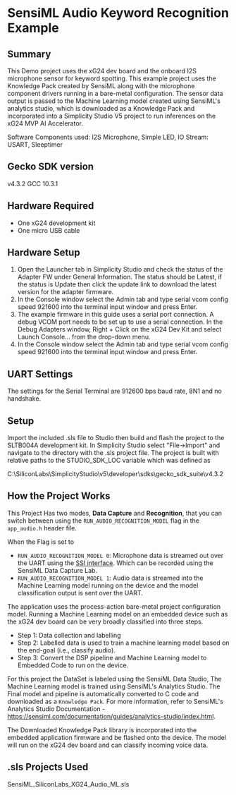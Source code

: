 # SensiML Audio Keyword Recognition Example

## Summary

This Demo project uses the xG24 dev board and the onboard I2S microphone sensor for keyword spotting. This example project uses the Knowledge Pack created by SensiML along with the microphone component drivers running in a bare-metal configuration. The sensor data output is passed to the Machine Learning model created using SensiML's analytics studio, which is downloaded as a Knowledge Pack and incorporated into a Simplicity Studio V5 project to run inferences on the xG24 MVP AI Accelerator.

Software Components used: I2S Microphone, Simple LED, IO Stream: USART, Sleeptimer

## Gecko SDK version

v4.3.2
GCC 10.3.1

## Hardware Required

- One xG24 development kit
- One micro USB cable

## Hardware Setup

1. Open the Launcher tab in Simplicity Studio and check the status of the Adapter FW under General Information. The status should be Latest, if the status is Update then click the update link to download the latest version for the adapter firmware.
2. In the Console window select the Admin tab and type serial vcom config speed 921600 into the terminal input window and press Enter.
3. The example firmware in this guide uses a serial port connection. A debug VCOM port needs to be set up to use a serial connection. In the Debug Adapters window, Right + Click on the xG24 Dev Kit and select Launch Console… from the drop-down menu.
4. In the Console window select the Admin tab and type serial vcom config speed 921600 into the terminal input window and press Enter.

## UART Settings

The settings for the Serial Terminal are 912600 bps baud rate, 8N1 and no handshake.

## Setup

Import the included .sls file to Studio then build and flash the project to the SLTB004A development kit.
In Simplicity Studio select "File->Import" and navigate to the directory with the .sls project file.
The project is built with relative paths to the STUDIO_SDK_LOC variable which was defined as

C:\SiliconLabs\SimplicityStudio\v5\developer\sdks\gecko_sdk_suite\v4.3.2

## How the Project Works

This Project Has two modes, **Data Capture** and **Recognition**, that you can switch between using the `RUN_AUDIO_RECOGNITION_MODEL` flag in the `app_audio.h` header file.

When the Flag is set to

- `RUN_AUDIO_RECOGNITION_MODEL 0`: Microphone data is streamed out over the UART using the [SSI interface](https://sensiml.com/documentation/simple-streaming-specification/introduction.html). Which can be recorded using the SensiML Data Capture Lab.
- `RUN_AUDIO_RECOGNITION_MODEL 1`: Audio data is streamed into the Machine Learning model running on the device and the model classification output is sent over the UART.

The application uses the process-action bare-metal project configuration model. Running a Machine Learning model on an embedded device such as the xG24 dev board can be very broadly classified into three steps.

- Step 1: Data collection and labelling
- Step 2: Labelled data is used to train a machine learning model based on the end-goal (i.e., classify audio).
- Step 3: Convert the DSP pipeline and Machine Learning model to Embedded Code to run on the device.

For this project the DataSet is labeled using the SensiML Data Studio, The Machine Learning model is trained using SensiML's Analytics Studio. The Final model and pipeline is automatically converted to C code and downloaded as a `Knowledge Pack`. For more information, refer to SensiML's Analytics Studio Documentation - https://sensiml.com/documentation/guides/analytics-studio/index.html.

The Downloaded Knowledge Pack library is incorporated into the embedded application firmware and be flashed onto the device. The model will run on the xG24 dev board and can classify incoming voice data.

## .sls Projects Used

SensiML_SiliconLabs_XG24_Audio_ML.sls
